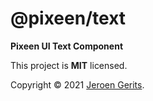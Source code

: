 # @pixeen/text

**Pixeen UI Text Component**

This project is **MIT** licensed.

Copyright © 2021 [Jeroen Gerits](https://github.com/pixeen).

